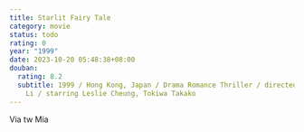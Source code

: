 ```yaml
---
title: Starlit Fairy Tale
category: movie
status: todo
rating: 0
year: "1999"
date: 2023-10-20 05:48:38+08:00
douban:
  rating: 8.2
  subtitle: 1999 / Hong Kong, Japan / Drama Romance Thriller / directed by Renkai
    Li / starring Leslie Cheung, Tokiwa Takako
---
```


Via tw Mia

